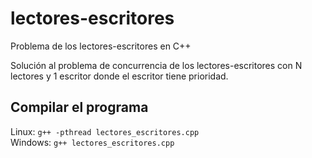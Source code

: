 # lectores-escritores
Problema de los lectores-escritores en C++

Solución al problema de concurrencia de los lectores-escritores con N lectores y 1 escritor donde el escritor tiene prioridad.

## Compilar el programa
Linux: `g++ -pthread lectores_escritores.cpp` <br />
Windows: `g++ lectores_escritores.cpp`
